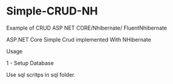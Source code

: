 # Simple-CRUD-NH
Example of CRUD ASP NET CORE/Nhibernate/ FluentNhibernate

ASP.NET Core Simple Crud implemented With NHibernate


Usage

1 - Setup Database

 Use sql scritps in sql folder.
 
